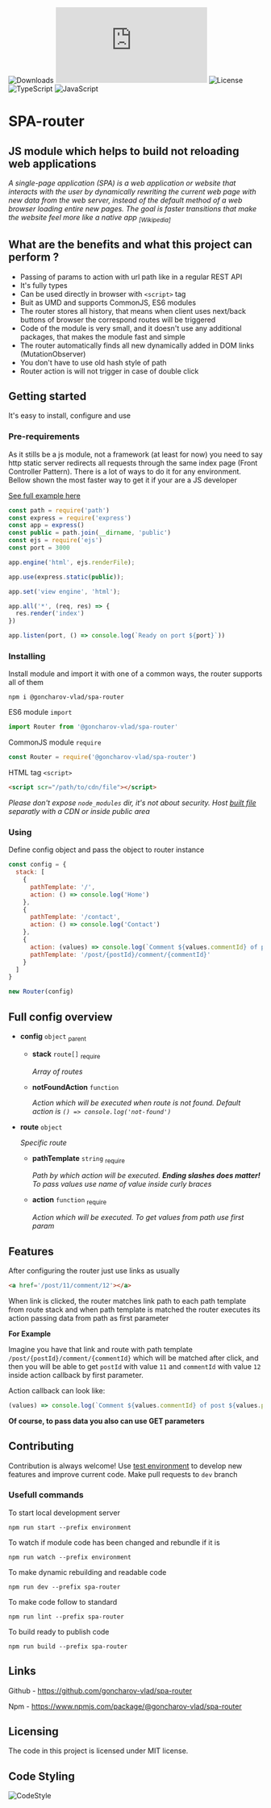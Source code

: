 ![Downloads](https://img.shields.io/npm/dt/@goncharov-vlad/spa-router?style=for-the-badge)
![Size](https://img.shields.io/github/size/goncharov-vlad/spa-router/spa-router/out/build/bundle.js?style=for-the-badge)
![License](https://img.shields.io/github/license/goncharov-vlad/spa-router?style=for-the-badge)
![TypeScript](https://img.shields.io/badge/typescript-%23007ACC.svg?style=for-the-badge&logo=typescript&logoColor=white)
![JavaScript](https://img.shields.io/badge/javascript-%23323330.svg?style=for-the-badge&logo=javascript&logoColor=%23F7DF1E) 

# **SPA-router**

## **JS module which helps to build not reloading web applications**

_A single-page application (SPA) is a web application or website that interacts with the user by dynamically rewriting
the current web page with new data from the web server, instead of the default method of a web browser loading entire
new pages. The goal is faster transitions that make the website feel more like a native app
<sub>[Wikipedia]</sub>_

## **What are the benefits and what this project can perform ?**

* Passing of params to action with url path like in a regular REST API
* It's fully types
* Can be used directly in browser with `<script>` tag
* Buit as UMD and supports CommonJS, ES6 modules
* The router stores all history, that means when client uses next/back buttons of browser the correspond routes will be
  triggered
* Code of the module is very small, and it doesn't use any additional packages, that makes the module fast and simple
* The router automatically finds all new dynamically added in DOM links (MutationObserver)
* You don't have to use old hash style of path
* Router action is will not trigger in case of double click

## **Getting started**

It's easy to install, configure and use

### **Pre-requirements**
As it stills be a js module, not a framework (at least for now) you need to say http static server redirects all requests through the same index page (Front Controller Pattern). There is a lot of ways to do it for any environment. Bellow shown the most faster way to get it if your are a JS developer

[See full example here](../environment)

```js 
const path = require('path')
const express = require('express')
const app = express()
const public = path.join(__dirname, 'public')
const ejs = require('ejs')
const port = 3000

app.engine('html', ejs.renderFile);

app.use(express.static(public));

app.set('view engine', 'html');

app.all('*', (req, res) => {
  res.render('index')
})

app.listen(port, () => console.log(`Ready on port ${port}`))
```

### **Installing**
Install module and import it with one of a common ways, the router supports all of them

```shell
npm i @goncharov-vlad/spa-router
```

ES6 module `import`
```js
import Router from '@goncharov-vlad/spa-router'
```

CommonJS module `require`
```js
const Router = require('@goncharov-vlad/spa-router')
```

HTML tag `<script>`
```html
<script scr="/path/to/cdn/file"></script>
```
_Please don't expose `node_modules` dir, it's not about security. Host [built file](out/build/bundle.js) separatly with a CDN or inside public area_

### **Using**
Define config object and pass the object to router instance
 
```js
const config = {
  stack: [
    {
      pathTemplate: '/',
      action: () => console.log('Home')
    },
    {
      pathTemplate: '/contact',
      action: () => console.log('Contact')
    },
    {
      action: (values) => console.log(`Comment ${values.commentId} of post ${values.postId}`),
      pathTemplate: '/post/{postId}/comment/{commentId}'
    }
  ]
}

new Router(config)
```

## **Full config overview**

* **config** `object` <sub>parent</sub>
    * **stack** `route[]` <sub>require</sub>

      _Array of routes_
    * **notFoundAction** `function`

      _Action which will be executed when route is not found. Default action is `() => console.log('not-found')`_

* **route** `object`

  _Specific route_
    * **pathTemplate** `string` <sub>require</sub>

      _Path by which action will be executed. **Ending slashes does matter!** To pass values use name of value inside curly braces_
    * **action** `function` <sub>require</sub>

      _Action which will be executed. To get values from path use first param_

## **Features**

After configuring the router just use links as usually
```html
<a href='/post/11/comment/12'></a>
```
When link is clicked, the router matches link path to each path template from route stack and when path template is matched the router executes its action passing data from path as first parameter

__For Example__

Imagine you have that link and route with path template `/post/{postId}/comment/{commentId}` which will be matched after
click, and then you will be able to get `postId` with value `11` and `commentId` with value `12` inside action callback
by first parameter.

Action callback can look like:

```js
(values) => console.log(`Comment ${values.commentId} of post ${values.postId}`)
```

__Of course, to pass data you also can use GET parameters__

## **Contributing**

Contribution is always welcome! Use [test environment](../environment) to develop new features and improve current code. Make pull requests to `dev` branch

### **Usefull commands**
To start local development server 

```
npm run start --prefix environment
```
To watch if module code has been changed and rebundle if it is
```
npm run watch --prefix environment 
```
To make dynamic rebuilding and readable code
```
npm run dev --prefix spa-router 
```
To make code follow to standard
```
npm run lint --prefix spa-router 
```
To build ready to publish code
```
npm run build --prefix spa-router 
```

## **Links**

Github - https://github.com/goncharov-vlad/spa-router

Npm - https://www.npmjs.com/package/@goncharov-vlad/spa-router

## **Licensing**

The code in this project is licensed under MIT license.

## **Code Styling**
![CodeStyle](https://cdn.rawgit.com/standard/standard/master/badge.svg)       